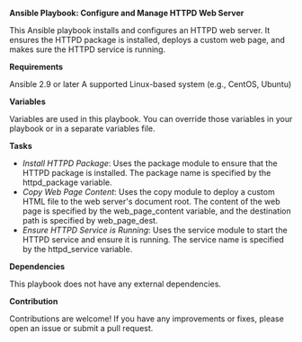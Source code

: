 **Ansible Playbook: Configure and Manage HTTPD Web Server**

This Ansible playbook installs and configures an HTTPD web server. It ensures the HTTPD package is installed, deploys a custom web page, and makes sure the HTTPD service is running.

**Requirements**

Ansible 2.9 or later
A supported Linux-based system (e.g., CentOS, Ubuntu)

**Variables**

Variables are used in this playbook. You can override those variables in your playbook or in a separate variables file.

**Tasks**

- *Install HTTPD Package*:
Uses the package module to ensure that the HTTPD package is installed. The package name is specified by the httpd_package variable.
- *Copy Web Page Content*:
Uses the copy module to deploy a custom HTML file to the web server's document root. The content of the web page is specified by the web_page_content variable, and the destination path is specified by web_page_dest.
- *Ensure HTTPD Service is Running*:
Uses the service module to start the HTTPD service and ensure it is running. The service name is specified by the httpd_service variable.

**Dependencies**

This playbook does not have any external dependencies.

**Contribution**

Contributions are welcome! If you have any improvements or fixes, please open an issue or submit a pull request.













